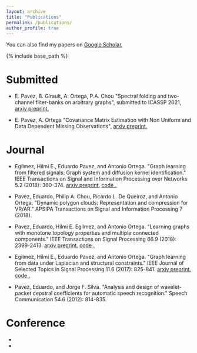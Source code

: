 ```yaml
---
layout: archive
title: "Publications"
permalink: /publications/
author_profile: true
---
```

You can also find my papers on <u><a href="https://scholar.google.com/citations?user=O-I1ZnIAAAAJ&hl=en"> Google Scholar</a>.</u>

{% include base_path %}

Submitted
======
* E. Pavez, B. Girault, A. Ortega, P.A. Chou "Spectral folding and two-channel filter-banks on arbitrary graphs", submitted to ICASSP 2021, <u><a href="https://arxiv.org/abs/2010.12604">arxiv preprint</a>.</u>

* E. Pavez,  A. Ortega "Covariance Matrix Estimation with Non Uniform and Data Dependent Missing Observations", <u><a href="https://arxiv.org/abs/1910.00667">arxiv preprint</a>.</u>

Journal
======
* Egilmez, Hilmi E., Eduardo Pavez, and Antonio Ortega. "Graph learning from filtered signals: Graph system and diffusion kernel identification." IEEE Transactions on Signal and Information Processing over Networks 5.2 (2018): 360-374. <u><a href="https://arxiv.org/abs/1803.02553">arxiv preprint</a>.</u>  <u><a href="https://github.com/STAC-USC/Graph_Learning"> code </a>.</u> 

* Pavez, Eduardo, Philip A. Chou, Ricardo L. De Queiroz, and Antonio Ortega. "Dynamic polygon clouds: Representation and compression for VR/AR." APSIPA Transactions on Signal and Information Processing 7 (2018).

* Pavez, Eduardo, Hilmi E. Egilmez, and Antonio Ortega. "Learning graphs with monotone topology properties and multiple connected components." IEEE Transactions on Signal Processing 66.9 (2018): 2399-2413. <u><a href="https://arxiv.org/abs/1705.10934">arxiv preprint</a>.</u>  <u><a href="https://github.com/STAC-USC/graph_learning_properties"> code </a>.</u> 

* Egilmez, Hilmi E., Eduardo Pavez, and Antonio Ortega. "Graph learning from data under Laplacian and structural constraints." IEEE Journal of Selected Topics in Signal Processing 11.6 (2017): 825-841. <u><a href="https://arxiv.org/abs/1803.02553">arxiv preprint</a>.</u>  <u><a href="https://github.com/STAC-USC/Graph_Learning"> code </a>.</u> 

* Pavez, Eduardo, and Jorge F. Silva. "Analysis and design of wavelet-packet cepstral coefficients for automatic speech recognition." Speech Communication 54.6 (2012): 814-835.
  
Conference
======
* 
* 
